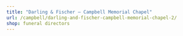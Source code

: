 ```yaml
---
title: "Darling & Fischer – Campbell Memorial Chapel"
url: /campbell/darling-and-fischer-campbell-memorial-chapel-2/
shop: funeral directors
---
```

